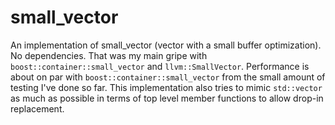 # small_vector
An implementation of small_vector (vector with a small buffer optimization). No dependencies. That was my main gripe with `boost::container::small_vector` and `llvm::SmallVector`. Performance is about on par with `boost::container::small_vector` from the small amount of testing I've done so far. This implementation also tries to mimic `std::vector` as much as possible in terms of top level member functions to allow drop-in replacement.
